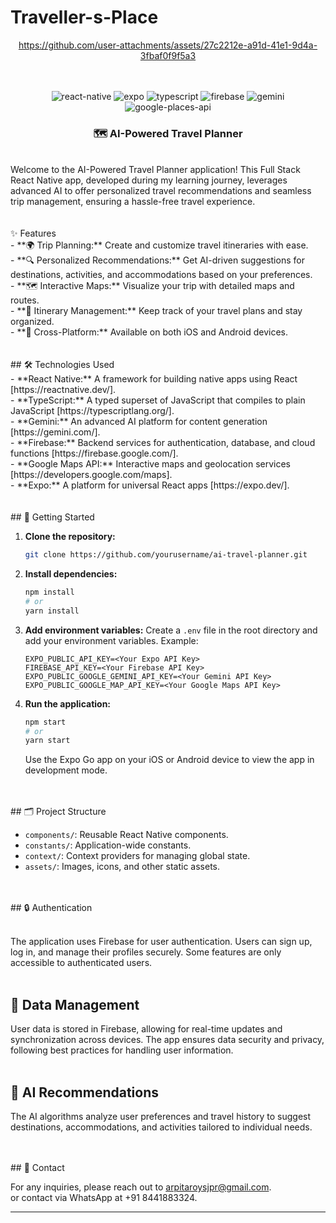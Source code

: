 # Traveller-s-Place
<div align="center">




https://github.com/user-attachments/assets/27c2212e-a91d-41e1-9d4a-3fbaf0f9f5a3



  <br />
</div>
<br />
<div align="center">
  <img src="https://img.shields.io/badge/-React_Native-black?style=for-the-badge&logoColor=white&logo=react&color=61DAFB" alt="react-native" />
  <img src="https://img.shields.io/badge/-Expo-black?style=for-the-badge&logoColor=white&logo=expo&color=000000" alt="expo" />
  <img src="https://img.shields.io/badge/-TypeScript-black?style=for-the-badge&logoColor=white&logo=typescript&color=3178C6" alt="typescript" />
  <img src="https://img.shields.io/badge/-Firebase-black?style=for-the-badge&logoColor=white&logo=firebase&color=FFCA28" alt="firebase" />
  <img src="https://img.shields.io/badge/-Gemini-black?style=for-the-badge&logoColor=white&logo=gemini&color=FF4500" alt="gemini" />
  <img src="https://img.shields.io/badge/-Google_Places_API-black?style=for-the-badge&logoColor=white&logo=google&color=4285F4" alt="google-places-api" />
</div>

<h3 align="center">🗺️ AI-Powered Travel Planner</h3>
<br/>

<div align="left">
  Welcome to the AI-Powered Travel Planner application! This Full Stack React Native app, developed during my learning journey, leverages advanced AI to offer personalized travel recommendations and seamless trip management, ensuring a hassle-free travel experience.
</div>
<br/><br/>

<div>
  ✨ Features<br/>
  - **🌍 Trip Planning:** Create and customize travel itineraries with ease.<br/>
  - **🔍 Personalized Recommendations:** Get AI-driven suggestions for destinations, activities, and accommodations based on your preferences.<br/>
  - **🗺️ Interactive Maps:** Visualize your trip with detailed maps and routes.<br/>
  - **📅 Itinerary Management:** Keep track of your travel plans and stay organized.<br/>
  - **📱 Cross-Platform:** Available on both iOS and Android devices.<br/>
</div>
<br/><br/>

<div>
  ## 🛠️ Technologies Used<br/>
  - **React Native:** A framework for building native apps using React [https://reactnative.dev/].<br/>
  - **TypeScript:** A typed superset of JavaScript that compiles to plain JavaScript [https://typescriptlang.org/].<br/>
  - **Gemini:** An advanced AI platform for content generation [https://gemini.com/].<br/>
  - **Firebase:** Backend services for authentication, database, and cloud functions [https://firebase.google.com/].<br/>
  - **Google Maps API:** Interactive maps and geolocation services [https://developers.google.com/maps].<br/>
  - **Expo:** A platform for universal React apps [https://expo.dev/].<br/>
</div>
<br/><br/>

<div>
  ## 🚀 Getting Started<br/>

1. **Clone the repository:**
    ```bash
    git clone https://github.com/yourusername/ai-travel-planner.git
    ```

2. **Install dependencies:**
    ```bash
    npm install
    # or
    yarn install
    ```

3. **Add environment variables:**
    Create a `.env` file in the root directory and add your environment variables. Example:
    ```env
    EXPO_PUBLIC_API_KEY=<Your Expo API Key>
    FIREBASE_API_KEY=<Your Firebase API Key>
    EXPO_PUBLIC_GOOGLE_GEMINI_API_KEY=<Your Gemini API Key>
    EXPO_PUBLIC_GOOGLE_MAP_API_KEY=<Your Google Maps API Key>
    ```

4. **Run the application:**
    ```bash
    npm start
    # or
    yarn start
    ```
    Use the Expo Go app on your iOS or Android device to view the app in development mode.
</div>
<br/><br/>

<div>
  ## 🗂️ Project Structure <br/>

- `components/`: Reusable React Native components.<br/>
- `constants/`: Application-wide constants.<br/>
- `context/`: Context providers for managing global state.<br/>
- `assets/`: Images, icons, and other static assets.<br/>
</div>
<br/><br/>

<div>
  ## 🔒 Authentication<br/><br/>

The application uses Firebase for user authentication. Users can sign up, log in, and manage their profiles securely. Some features are only accessible to authenticated users.<br/><br/>

## 🔄 Data Management<br/>

User data is stored in Firebase, allowing for real-time updates and synchronization across devices. The app ensures data security and privacy, following best practices for handling user information.<br/><br/>

## 🌟 AI Recommendations<br/>

The AI algorithms analyze user preferences and travel history to suggest destinations, accommodations, and activities tailored to individual needs.
</div>
<br/><br/>

<div>
  ## 📧 Contact<br/>

For any inquiries, please reach out to [arpitaroysjpr@gmail.com](arpitaroysjpr@gmail.com).<br/>
or contact via WhatsApp at +91 8441883324.

---

</div>
